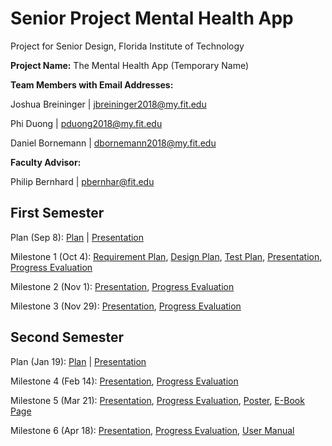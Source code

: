 # Senior Project Mental Health App
Project for Senior Design, Florida Institute of Technology

**Project Name:** The Mental Health App (Temporary Name)

**Team Members with Email Addresses:**

Joshua Breininger | jbreininger2018@my.fit.edu

Phi Duong | pduong2018@my.fit.edu

Daniel Bornemann | dbornemann2018@my.fit.edu


**Faculty Advisor:**

Philip Bernhard | pbernhar@fit.edu


## First Semester
Plan (Sep 8): [Plan](ProjectPlan.pdf) | [Presentation](ProjectPlanPresentation.pdf)

Milestone 1 (Oct 4): [Requirement Plan](SoftwareRequirementsSpecification.pdf), [Design Plan](SoftwareDesignDocument.pdf), [Test Plan](SoftwareTestPlan.pdf), [Presentation](MentalHealthAppMilestone1.pdf), [Progress Evaluation](Milestone1ProgressEvaluation.pdf)

Milestone 2 (Nov 1): [Presentation](https://docs.google.com/presentation/d/187bND12AQS5G74DwQqDXla_vemvso7nvELAassGGjyw/edit?usp=sharing), [Progress Evaluation](Milestone2ProgressEvaluation.pdf)

Milestone 3 (Nov 29): [Presentation](https://docs.google.com/presentation/d/13vOy9c9GgDZ24IgyrzLa-3evg08krUe0POMyCmxBtNo/edit?usp=sharing), [Progress Evaluation](Milestone3ProgressEvaluation.pdf)


## Second Semester
Plan (Jan 19): [Plan](Semester2Plan.pdf) | [Presentation](Semester2Presentation.pdf)

Milestone 4 (Feb 14): [Presentation](https://docs.google.com/presentation/d/1-K5UJV0aXobb_6S3ctPf4icq8JHnZ3P9N8Wp0Z7nnB0/edit#slide=id.gcf9a6f402b_2), [Progress Evaluation](Milestone4ProgressEvaluation.pdf)

Milestone 5 (Mar 21): [Presentation](https://docs.google.com/presentation/d/1UEb4D-6I7jdAGeKjWUp0IYJJbWy0P3h2Pkdr5b5EJWY/edit#slide=id.gf769f01eaf_1_29), [Progress Evaluation](Milestone5ProgressEvaluation.pdf), [Poster](https://docs.google.com/presentation/d/191155tAHzb6ejTnrCqPH7O54MMoJIZmd/edit#slide=id.p1), [E-Book Page](https://docs.google.com/document/d/1v-mKCEpQHS6yEql7V8jmJ6O1Xli5t1y1/edit)

Milestone 6 (Apr 18): [Presentation](https://docs.google.com/presentation/d/1LhByVj8U_3A6vz_UITXQYUQeDn_iULaNDMvg2WMj0eo/edit?usp=sharing), [Progress Evaluation](Milestone6ProgressEvaluation.pdf), [User Manual](Manual.pdf)



